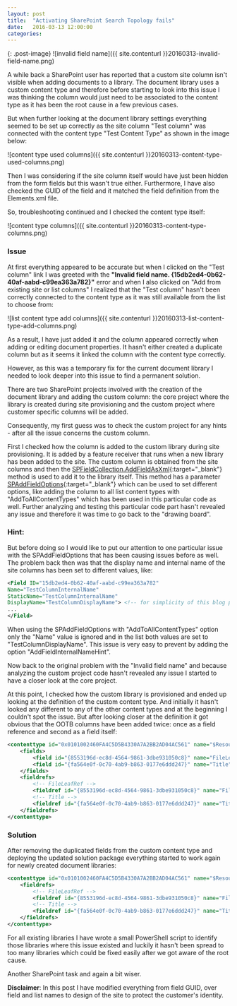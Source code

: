 ```yaml
---
layout: post
title:  "Activating SharePoint Search Topology fails"
date:   2016-03-13 12:00:00
categories: 
---
```

{: .post-image}
![invalid field name]({{ site.contenturl }}20160313-invalid-field-name.png)

A while back a SharePoint user has reported that a custom site column isn't visible when adding documents to a library. The document library uses a custom content type and therefore before starting to look into this issue I was thinking the column would just need to be associated to the content type as it has been the root cause in a few previous cases.

<!--more-->

But when further looking at the document library settings everything seemed to be set up correctly as the site column "Test column" was connected with the content type "Test Content Type" as shown in the image below:

![content type used columns]({{ site.contenturl }}20160313-content-type-used-columns.png)

Then I was considering if the site column itself would have just been hidden from the form fields but this wasn't true either. Furthermore, I have also checked the GUID of the field and it matched the field definition from the Elements.xml file.

So, troubleshooting continued and I checked the content type itself:

![content type columns]({{ site.contenturl }}20160313-content-type-columns.png)

### [](#header-3)Issue

At first everything appeared to be accurate but when I clicked on the "Test column" link I was greeted with the **"Invalid field name. {15db2ed4-0b62-40af-aabd-c99ea363a782}"** error and when I also clicked on "Add from existing site or list columns" I realized that the "Test column" hasn't been correctly connected to the content type as it was still available from the list to choose from:

![list content type add columns]({{ site.contenturl }}20160313-list-content-type-add-columns.png)

As a result, I have just added it and the column appeared correctly when adding or editing document properties. It hasn't either created a duplicate column but as it seems it linked the column with the content type correctly.

However, as this was a temporary fix for the current document library I needed to look deeper into this issue to find a permanent solution.

There are two SharePoint projects involved with the creation of the document library and adding the custom column: the core project where the library is created during site provisioning and the custom project where customer specific columns will be added.

Consequently, my first guess was to check the custom project for any hints - after all the issue concerns the custom column. 

First I checked how the column is added to the custom library during site provisioning. It is added by a feature receiver that runs when a new library has been added to the site. The custom column is obtained from the site columns and then the
[SPFieldCollection.AddFieldAsXml](https://msdn.microsoft.com/en-us/library/office/ms472543.aspx){:target="_blank"} method is used to add it to the library itself. 
This method has a parameter [SPAddFieldOptions](https://msdn.microsoft.com/en-us/library/office/microsoft.sharepoint.spaddfieldoptions.aspx){:target="_blank"} which can be used to set different options, like adding the column to all list content types with "AddToAllContentTypes" which has been used in this particular code as well.
Further analyzing and testing this particular code part hasn't revealed any issue and therefore it was time to go back to the "drawing board".

### [](#header-4)Hint:

But before doing so I would like to put our attention to one particular issue with the SPAddFieldOptions that has been causing issues before as well. The problem back then was that the display name and internal name of the site columns has been set to different values, like:

```xml
<Field ID="15db2ed4-0b62-40af-aabd-c99ea363a782"
Name="TestColumnInternalName"
StaticName="TestColumnInternalName"
DisplayName="TestColumnDisplayName"> <!-- for simplicity of this blog post but usually set via resource file -->
...
</Field>
```

When using the SPAddFieldOptions with "AddToAllContentTypes" option only the "Name" value is ignored and in the list both values are set to "TestColumnDisplayName". This issue is very easy to prevent by adding the option "AddFieldInternalNameHint".


Now back to the original problem with the "Invalid field name" and because analyzing the custom project code hasn't revealed any issue I started to have a closer look at the core project.

At this point, I checked how the custom library is provisioned and ended up looking at the definition of the custom content type. And initially it hasn't looked any different to any of the other content types and at the beginning I couldn't spot the issue. But after looking closer at the definition it got obvious that the OOTB columns have been added twice: once as a field reference and second as a field itself:

```xml
<contenttype id="0x0101002460FA4C5D5B4330A7A2BB2AD04AC561" name="$Resources:ResourceFile,contenttype_testcontenttype_name;" group="$Resources:ResourceFile,contenttype_group_name;" description="" inherits="TRUE" version="0">
    <fields>
        <field id="{8553196d-ec8d-4564-9861-3dbe931050c8}" name="FileLeafRef" sourceid="http://schemas.microsoft.com/sharepoint/v3" staticname="FileLeafRef" group="_Hidden" showinfiledlg="FALSE" showinversionhistory="FALSE" type="File" displayname="$Resources:core,Name;" authoringinfo="$Resources:core,for_use_in_forms;" list="Docs" fieldref="ID" showfield="LeafName" joincolname="DoclibRowId" joinrowordinal="0" jointype="INNER" required="TRUE"></field>
        <field id="{fa564e0f-0c70-4ab9-b863-0177e6ddd247}" name="Title" sourceid="http://schemas.microsoft.com/sharepoint/v3" staticname="Title" group="_Hidden" type="Text" displayname="$Resources:core,Title;" required="TRUE" frombasetype="TRUE"></field>
    </fields>
    <fieldrefs>
        <!-- FileLeafRef -->
        <fieldref id="{8553196d-ec8d-4564-9861-3dbe931050c8}" name="FileLeafRef" required="TRUE"></fieldref>
        <!-- Title -->
        <fieldref id="{fa564e0f-0c70-4ab9-b863-0177e6ddd247}" name="Title" required="FALSE" showinnewform="FALSE" showineditform="TRUE"></fieldref>
    </fieldrefs>
</contenttype>
```

### [](#header-3)Solution

After removing the duplicated fields from the custom content type and deploying the updated solution package everything started to work again for newly created document libraries:

```xml
<contenttype id="0x0101002460FA4C5D5B4330A7A2BB2AD04AC561" name="$Resources:ResourceFile,contenttype_testcontenttype_name;" group="$Resources:ResourceFile,contenttype_group_name;" description="" inherits="TRUE" version="0">
    <fieldrefs>
        <!-- FileLeafRef -->
        <fieldref id="{8553196d-ec8d-4564-9861-3dbe931050c8}" name="FileLeafRef" required="TRUE"></fieldref>
        <!-- Title -->
        <fieldref id="{fa564e0f-0c70-4ab9-b863-0177e6ddd247}" name="Title" required="FALSE" showinnewform="FALSE" showineditform="TRUE"></fieldref>
    </fieldrefs>
</contenttype>
```

For all existing libraries I have wrote a small PowerShell script to identify those libraries where this issue existed and luckily it hasn't been spread to too many libraries which could be fixed easily after we got aware of the root cause.

Another SharePoint task and again a bit wiser.

**Disclaimer**: In this post I have modified everything from field GUID, over field and list names to design of the site to protect the customer's identity.